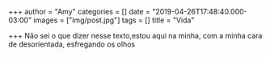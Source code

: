 +++
author = "Amy"
categories = []
date = "2019-04-26T17:48:40.000-03:00"
images = ["img/post.jpg"]
tags = []
title = "Vida"

+++
Não sei o que dizer nesse texto,estou aqui na minha, com a minha cara de desorientada, esfregando os olhos